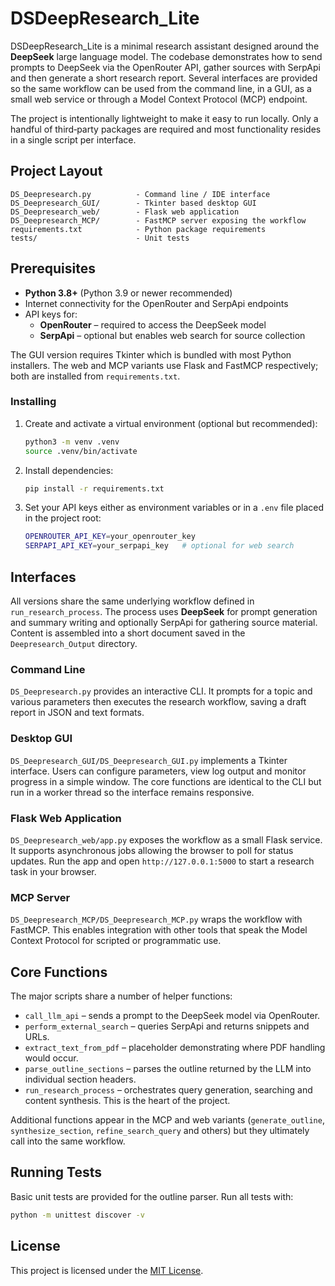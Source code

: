 # DSDeepResearch_Lite

DSDeepResearch_Lite is a minimal research assistant designed around the
**DeepSeek** large language model.  The codebase demonstrates how to send
prompts to DeepSeek via the OpenRouter API, gather sources with SerpApi and then
generate a short research report.  Several interfaces are provided so the same
workflow can be used from the command line, in a GUI, as a small web service or
through a Model Context Protocol (MCP) endpoint.

The project is intentionally lightweight to make it easy to run locally.  Only a
handful of third‑party packages are required and most functionality resides in a
single script per interface.

## Project Layout

```
DS_Deepresearch.py          - Command line / IDE interface
DS_Deepresearch_GUI/        - Tkinter based desktop GUI
DS_Deepresearch_web/        - Flask web application
DS_Deepresearch_MCP/        - FastMCP server exposing the workflow
requirements.txt            - Python package requirements
tests/                      - Unit tests
```

## Prerequisites

* **Python 3.8+** (Python 3.9 or newer recommended)
* Internet connectivity for the OpenRouter and SerpApi endpoints
* API keys for:
  * **OpenRouter** – required to access the DeepSeek model
  * **SerpApi** – optional but enables web search for source collection

The GUI version requires Tkinter which is bundled with most Python installers.
The web and MCP variants use Flask and FastMCP respectively; both are installed
from `requirements.txt`.

### Installing

1. Create and activate a virtual environment (optional but recommended):

   ```bash
   python3 -m venv .venv
   source .venv/bin/activate
   ```

2. Install dependencies:

   ```bash
   pip install -r requirements.txt
   ```

3. Set your API keys either as environment variables or in a `.env` file placed
   in the project root:

   ```bash
   OPENROUTER_API_KEY=your_openrouter_key
   SERPAPI_API_KEY=your_serpapi_key   # optional for web search
   ```

## Interfaces

All versions share the same underlying workflow defined in
`run_research_process`.  The process uses **DeepSeek** for prompt generation and
summary writing and optionally SerpApi for gathering source material.  Content is
assembled into a short document saved in the `Deepresearch_Output` directory.

### Command Line

`DS_Deepresearch.py` provides an interactive CLI.  It prompts for a topic and
various parameters then executes the research workflow, saving a draft report in
JSON and text formats.

### Desktop GUI

`DS_Deepresearch_GUI/DS_Deepresearch_GUI.py` implements a Tkinter interface.
Users can configure parameters, view log output and monitor progress in a simple
window.  The core functions are identical to the CLI but run in a worker thread
so the interface remains responsive.

### Flask Web Application

`DS_Deepresearch_web/app.py` exposes the workflow as a small Flask service.  It
supports asynchronous jobs allowing the browser to poll for status updates.  Run
the app and open `http://127.0.0.1:5000` to start a research task in your
browser.

### MCP Server

`DS_Deepresearch_MCP/DS_Deepresearch_MCP.py` wraps the workflow with FastMCP.
This enables integration with other tools that speak the Model Context Protocol
for scripted or programmatic use.

## Core Functions

The major scripts share a number of helper functions:

* `call_llm_api` – sends a prompt to the DeepSeek model via OpenRouter.
* `perform_external_search` – queries SerpApi and returns snippets and URLs.
* `extract_text_from_pdf` – placeholder demonstrating where PDF handling would
  occur.
* `parse_outline_sections` – parses the outline returned by the LLM into
  individual section headers.
* `run_research_process` – orchestrates query generation, searching and content
  synthesis.  This is the heart of the project.

Additional functions appear in the MCP and web variants (`generate_outline`,
`synthesize_section`, `refine_search_query` and others) but they ultimately call
into the same workflow.

## Running Tests

Basic unit tests are provided for the outline parser.  Run all tests with:

```bash
python -m unittest discover -v
```

## License

This project is licensed under the [MIT License](LICENSE).
